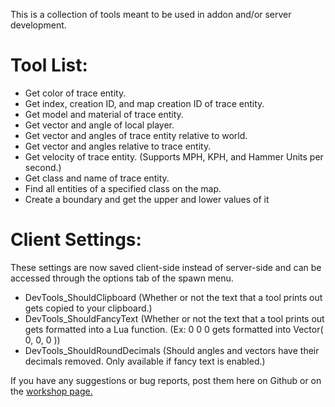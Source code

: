 This is a collection of tools meant to be used in addon and/or server development.

# Tool List:
- Get color of trace entity.
- Get index, creation ID, and map creation ID of trace entity.
- Get model and material of trace entity.
- Get vector and angle of local player.
- Get vector and angles of trace entity relative to world.
- Get vector and angles relative to trace entity.
- Get velocity of trace entity. (Supports MPH, KPH, and Hammer Units per second.)
- Get class and name of trace entity.
- Find all entities of a specified class on the map.
- Create a boundary and get the upper and lower values of it

# Client Settings:
These settings are now saved client-side instead of server-side and can be accessed through the options tab of the spawn menu.

- DevTools_ShouldClipboard (Whether or not the text that a tool prints out gets copied to your clipboard.)
- DevTools_ShouldFancyText (Whether or not the text that a tool prints out gets formatted into a Lua function. (Ex: 0 0 0 gets formatted into Vector( 0, 0, 0 ))
- DevTools_ShouldRoundDecimals (Should angles and vectors have their decimals removed. Only available if fancy text is enabled.)

If you have any suggestions or bug reports, post them here on Github or on the [workshop page.](https://steamcommunity.com/sharedfiles/filedetails/?id=1614988605)
